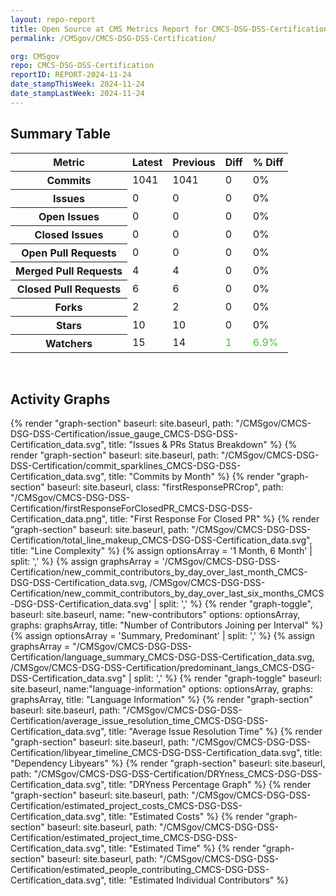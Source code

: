 ```yaml
---
layout: repo-report
title: Open Source at CMS Metrics Report for CMCS-DSG-DSS-Certification | REPORT-2024-11-24
permalink: /CMSgov/CMCS-DSG-DSS-Certification/

org: CMSgov
repo: CMCS-DSG-DSS-Certification
reportID: REPORT-2024-11-24
date_stampThisWeek: 2024-11-24
date_stampLastWeek: 2024-11-24
---
```

<div class="summary-table">
  <table class="usa-table usa-table--borderless">
    <h2> Summary Table </h2>
    <thead>
      <tr>
        <th scope="col">Metric</th>
        <th scope="col">Latest</th>
        <th scope="col">Previous</th>
        <th scope="col">Diff</th>
        <th scope="col">% Diff</th>
      </tr>
    </thead>
    <tbody>
      <tr>
        <th scope="row">Commits</th>
        <td>1041</td>
        <td>1041</td>
        <td style="" >0</td>
        <td style="" >0%</td>
      </tr>
      <tr>
        <th scope="row">Issues</th>
        <td>0</td>
        <td>0</td>
        <td style="" >0</td>
        <td style="" >0%</td>
      </tr>
      <tr>
        <th scope="row">Open Issues</th>
        <td>0</td>
        <td>0</td>
        <td style="" >0</td>
        <td style="" >0%</td>
      </tr>
      <tr>
        <th scope="row">Closed Issues</th>
        <td>0</td>
        <td>0</td>
        <td style="" >0</td>
        <td style="" >0%</td>
      </tr>
      <tr>
        <th scope="row">Open Pull Requests</th>
        <td>0</td>
        <td>0</td>
        <td style="" >0</td>
        <td style="" >0%</td>
      </tr>
      <tr>
        <th scope="row">Merged Pull Requests</th>
        <td>4</td>
        <td>4</td>
        <td style="" >0</td>
        <td style="" >0%</td>
      </tr>
      <tr>
        <th scope="row">Closed Pull Requests</th>
        <td>6</td>
        <td>6</td>
        <td style="" >0</td>
        <td style="" >0%</td>
      </tr>
      <tr>
        <th scope="row">Forks</th>
        <td>2</td>
        <td>2</td>
        <td style="" >0</td>
        <td style="" >0%</td>
      </tr>
      <tr>
        <th scope="row">Stars</th>
        <td>10</td>
        <td>10</td>
        <td style="" >0</td>
        <td style="" >0%</td>
      </tr>
      <tr>
        <th scope="row">Watchers</th>
        <td>15</td>
        <td>14</td>
        <td style="color: #45c527" >1</td>
        <td style="color: #45c527" >6.9%</td>
      </tr>
    </tbody>
  </table>
</div>
<div class="graph-container">
  <br>
  <h2>Activity Graphs</h2>
  <div class="all-graphs">
    <!--- Issues/PRs Status Breakdown Graph -->
    {% render "graph-section"  baseurl: site.baseurl, path: "/CMSgov/CMCS-DSG-DSS-Certification/issue_gauge_CMCS-DSG-DSS-Certification_data.svg", title: "Issues & PRs Status Breakdown" %}
    <!--- Contributor Activity Line Graph -->
    {% render "graph-section" baseurl: site.baseurl, path: "/CMSgov/CMCS-DSG-DSS-Certification/commit_sparklines_CMCS-DSG-DSS-Certification_data.svg", title: "Commits by Month" %}
    <!--- First Response For Closed PR Scatterplot -->
    {% render "graph-section" baseurl: site.baseurl, class: "firstResponsePRCrop", path: "/CMSgov/CMCS-DSG-DSS-Certification/firstResponseForClosedPR_CMCS-DSG-DSS-Certification_data.png", title: "First Response For Closed PR" %}
    <!--- Line Complexity Graphs -->
    {% render "graph-section" baseurl: site.baseurl, path: "/CMSgov/CMCS-DSG-DSS-Certification/total_line_makeup_CMCS-DSG-DSS-Certification_data.svg", title: "Line Complexity" %}
    <!--- New Commit Contributors by Day over Last Month and Last 6 Months -->
      {% assign optionsArray = '1 Month, 6 Month' | split: ',' %}
      {% assign graphsArray = '/CMSgov/CMCS-DSG-DSS-Certification/new_commit_contributors_by_day_over_last_month_CMCS-DSG-DSS-Certification_data.svg, /CMSgov/CMCS-DSG-DSS-Certification/new_commit_contributors_by_day_over_last_six_months_CMCS-DSG-DSS-Certification_data.svg' | split: ',' %}
      {% render "graph-toggle", baseurl: site.baseurl, name: "new-contributors" options: optionsArray, graphs: graphsArray, title: "Number of Contributors Joining per Interval" %}
    <!-- Languages Graphs - Summary + Predominant -->
    {% assign optionsArray = 'Summary, Predominant' | split: ',' %}
    {% assign graphsArray = "/CMSgov/CMCS-DSG-DSS-Certification/language_summary_CMCS-DSG-DSS-Certification_data.svg, /CMSgov/CMCS-DSG-DSS-Certification/predominant_langs_CMCS-DSG-DSS-Certification_data.svg" | split: ',' %}
    {% render "graph-toggle" baseurl: site.baseurl, name:"language-information" options: optionsArray, graphs: graphsArray, title: "Language Information" %}
    <!-- Average Issue Resolution Time -->
    {% render "graph-section" baseurl: site.baseurl, path: "/CMSgov/CMCS-DSG-DSS-Certification/average_issue_resolution_time_CMCS-DSG-DSS-Certification_data.svg", title: "Average Issue Resolution Time" %}
    <!-- Libyear Timeline Graph -->
    {% render "graph-section" baseurl: site.baseurl, path: "/CMSgov/CMCS-DSG-DSS-Certification/libyear_timeline_CMCS-DSG-DSS-Certification_data.svg", title: "Dependency Libyears" %}
    <!-- DRYness Percentages Graph -->
    {% render "graph-section" baseurl: site.baseurl, path: "/CMSgov/CMCS-DSG-DSS-Certification/DRYness_CMCS-DSG-DSS-Certification_data.svg", title: "DRYness Percentage Graph" %}
    <!-- Cost Estimate Chart -->
    {% render "graph-section" baseurl: site.baseurl, path: "/CMSgov/CMCS-DSG-DSS-Certification/estimated_project_costs_CMCS-DSG-DSS-Certification_data.svg", title: "Estimated Costs" %}
     <!-- Time Estimate Chart -->
    {% render "graph-section" baseurl: site.baseurl, path: "/CMSgov/CMCS-DSG-DSS-Certification/estimated_project_time_CMCS-DSG-DSS-Certification_data.svg", title: "Estimated Time" %}
    <!-- Contributor Estimate Chart -->
    {% render "graph-section" baseurl: site.baseurl, path: "/CMSgov/CMCS-DSG-DSS-Certification/estimated_people_contributing_CMCS-DSG-DSS-Certification_data.svg", title: "Estimated Individual Contributors" %}
</div>